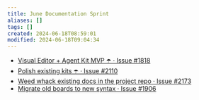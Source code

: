 ```yaml
---
title: June Documentation Sprint
aliases: []
tags: []
created: 2024-06-18T08:59:01
modified: 2024-06-18T09:04:34
---
```


- [Visual Editor + Agent Kit MVP ☂️ · Issue #1818](https://github.com/breadboard-ai/breadboard/issues/1818)
- [Polish existing kits ☂️ · Issue #2110](https://github.com/breadboard-ai/breadboard/issues/2110)
- [Weed whack existing docs in the project repo · Issue #2173](https://github.com/breadboard-ai/breadboard/issues/2173)
- [Migrate old boards to new syntax · Issue #1906](https://github.com/breadboard-ai/breadboard/issues/1906)
